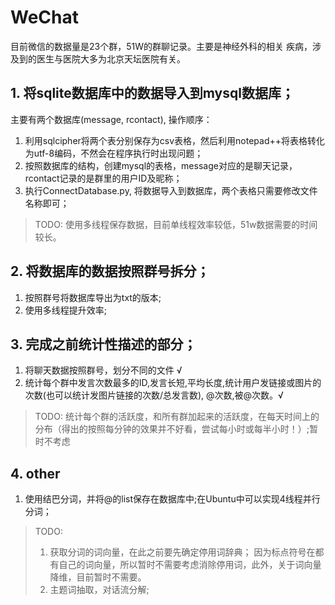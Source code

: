 # WeChat
目前微信的数据量是23个群，51W的群聊记录。主要是神经外科的相关
疾病，涉及到的医生与医院大多为北京天坛医院有关。


## 1. 将sqlite数据库中的数据导入到mysql数据库；
主要有两个数据库(message, rcontact), 操作顺序：
1. 利用sqlcipher将两个表分别保存为csv表格，然后利用notepad++将表格转化为utf-8编码，不然会在程序执行时出现问题；
2. 按照数据库的结构，创建mysql的表格，message对应的是聊天记录，rcontact记录的是群里的用户ID及昵称；
3. 执行ConnectDatabase.py, 将数据导入到数据库，两个表格只需要修改文件名称即可；    

>TODO: 使用多线程保存数据，目前单线程效率较低，51w数据需要的时间较长。

## 2. 将数据库的数据按照群号拆分；

1. 按照群号将数据库导出为txt的版本;  
2. 使用多线程提升效率;

## 3. 完成之前统计性描述的部分；

1. 将聊天数据按照群号，划分不同的文件 √
2. 统计每个群中发言次数最多的ID,发言长短,平均长度,统计用户发链接或图片的次数(也可以统计发图片链接的次数/总发言数), @次数,被@次数。√

> TODO: 统计每个群的活跃度，和所有群加起来的活跃度，在每天时间上的分布（得出的按照每分钟的效果并不好看，尝试每小时或每半小时！）;暂时不考虑


## 4. other
1. 使用结巴分词，并将@的list保存在数据库中;在Ubuntu中可以实现4线程并行分词；

> TODO:
> 1. 获取分词的词向量，在此之前要先确定停用词辞典； 
> 因为标点符号在都有自己的词向量，所以暂时不需要考虑消除停用词，此外，关于词向量降维，目前暂时不需要。
> 2. 主题词抽取，对话流分解;
